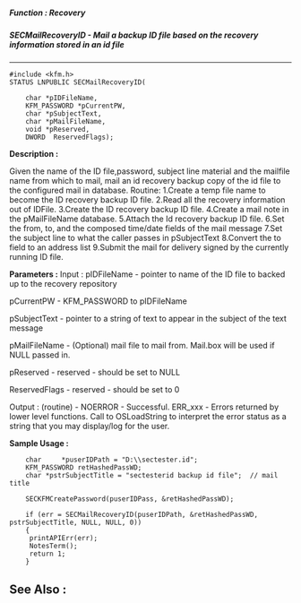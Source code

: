 ##### Function : Recovery
##### SECMailRecoveryID - Mail a backup ID file based on the recovery information stored in an id file
---
```
#include <kfm.h>
STATUS LNPUBLIC SECMailRecoveryID(

	char *pIDFileName,
	KFM_PASSWORD *pCurrentPW,
	char *pSubjectText,
	char *pMailFileName,
	void *pReserved,
	DWORD  ReservedFlags);
```
**Description :**

Given the name of the ID file,password, subject line material and the mailfile 
name from which to mail, mail an id recovery backup copy of the id file to the 
configured mail in database.
Routine:
 1.Create a temp file name to become the ID recovery backup ID file.
 2.Read all the recovery information out of IDFile.
 3.Create the ID recovery backup ID file.
 4.Create a mail note in the pMailFileName database.
 5.Attach the Id recovery backup ID file.
 6.Set the from, to, and the composed time/date fields of the mail message
 7.Set the subject line to what the caller passes in pSubjectText
 8.Convert the to field to an address list
 9.Submit the mail for delivery signed by the currently running ID file.

**Parameters :**
Input :
pIDFileName  -  pointer to name of the ID file to backed up to the recovery repository

pCurrentPW  -  KFM_PASSWORD to pIDFileName

pSubjectText  -  pointer to a string of text to appear in  the subject of the text message

pMailFileName  -  (Optional) mail file to mail from. Mail.box will be used if NULL passed in.

pReserved  -  reserved - should be set to NULL

ReservedFlags  -  reserved - should be set to 0

Output :
(routine)  -  NOERROR - Successful.
	ERR_xxx - Errors returned by lower level functions.  Call to OSLoadString to interpret the error status as a string that you may display/log for the user.



**Sample Usage :**
```
	char	 *puserIDPath = "D:\\sectester.id";
	KFM_PASSWORD retHashedPassWD;
	char *pstrSubjectTitle = "sectesterid backup id file";  // mail title

	SECKFMCreatePassword(puserIDPass, &retHashedPassWD);

	if (err = SECMailRecoveryID(puserIDPath, &retHashedPassWD, 
pstrSubjectTitle, NULL, NULL, 0))
	{
	 printAPIErr(err);
	 NotesTerm();
	 return 1;   
	}
```
**See Also :**
---
